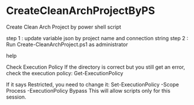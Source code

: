 # CreateCleanArchProjectByPS
Create Clean Arch Project by power shell script

step 1 : update variable json by project name and connection string
step 2 : Run Create-CleanArchProject.ps1 as administrator

help

Check Execution Policy
If the directory is correct but you still get an error, check the execution policy:
Get-ExecutionPolicy


If it says Restricted, you need to change it:
Set-ExecutionPolicy -Scope Process -ExecutionPolicy Bypass
This will allow scripts only for this session.


